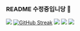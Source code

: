 ### README 수정중입니당 👋

<!--
**lee-youn/lee-youn** is a ✨ _special_ ✨ repository because its `README.md` (this file) appears on your GitHub profile.

Here are some ideas to get you started:

- 🔭 I’m currently working on ...
- 🌱 I’m currently learning ...
- 👯 I’m looking to collaborate on ...
- 🤔 I’m looking for help with ...
- 💬 Ask me about ...
- 📫 How to reach me: ...
- 😄 Pronouns: ...
- ⚡ Fun fact: ...
-->

![](http://github-profile-summary-cards.vercel.app/api/cards/profile-details?username=lee-youn&theme=calm)
<a href="https://git.io/streak-stats"><img src="https://streak-stats.demolab.com?user=lee-youn&theme=calm" alt="GitHub Streak" /></a>
![](http://github-profile-summary-cards.vercel.app/api/cards/stats?username=lee-youn&theme=calm)
![](http://github-profile-summary-cards.vercel.app/api/cards/repos-per-language?username=lee-youn&theme=calm)
![](./profile-3d-contrib/profile-green-animate.svg)
